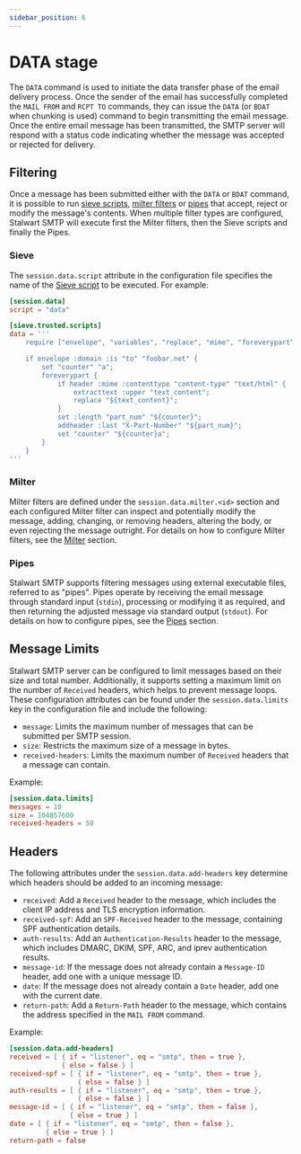 ```yaml
---
sidebar_position: 6
---
```


# DATA stage

The `DATA` command is used to initiate the data transfer phase of the email delivery process. Once the sender of the email has successfully completed the `MAIL FROM` and `RCPT TO` commands, they can issue the `DATA` (or `BDAT` when chunking is used) command to begin transmitting the email message. Once the entire email message has been transmitted, the SMTP server will respond with a status code indicating whether the message was accepted or rejected for delivery.

## Filtering

Once a message has been submitted either with the `DATA` or `BDAT` command, it is possible to run [sieve scripts](/docs/sieve/overview), [milter filters](/docs/smtp/filter/milter) or [pipes](/docs/smtp/filter/pipe) that accept, reject or modify the message's contents. When multiple filter types are configured, Stalwart SMTP will execute first the Milter filters, then the Sieve scripts and finally the Pipes.

### Sieve

The `session.data.script` attribute in the configuration file specifies the name of the [Sieve script](/docs/sieve/overview) to be executed. For example:

```toml
[session.data]
script = "data"

[sieve.trusted.scripts]
data = '''
    require ["envelope", "variables", "replace", "mime", "foreverypart", "editheader", "extracttext"];

    if envelope :domain :is "to" "foobar.net" {
        set "counter" "a";
        foreverypart {
            if header :mime :contenttype "content-type" "text/html" {
                extracttext :upper "text_content";
                replace "${text_content}";
            }
            set :length "part_num" "${counter}";
            addheader :last "X-Part-Number" "${part_num}";
            set "counter" "${counter}a";
        }
    }
'''
```

### Milter

Milter filters are defined under the `session.data.milter.<id>` section and each configured Milter filter can inspect and potentially modify the message, adding, changing, or removing headers, altering the body, or even rejecting the message outright. For details on how to configure Milter filters, see the [Milter](/docs/smtp/filter/milter) section.

### Pipes

Stalwart SMTP supports filtering messages using external executable files, referred to as "pipes". Pipes operate by receiving the email message through standard input (`stdin`), processing or modifying it as required, and then returning the adjusted message via standard output (`stdout`). For details on how to configure pipes, see the [Pipes](/docs/smtp/filter/pipe) section.

## Message Limits

Stalwart SMTP server can be configured to limit messages based on their size and total number. Additionally, it supports setting a maximum limit on the number of `Received` headers, which helps to prevent message loops. These configuration attributes can be found under the `session.data.limits` key in the configuration file and include the following:

- `message`: Limits the maximum number of messages that can be submitted per SMTP session.
- `size`: Restricts the maximum size of a message in bytes.
- `received-headers`: Limits the maximum number of `Received` headers that a message can contain.

Example:

```toml
[session.data.limits]
messages = 10
size = 104857600
received-headers = 50
```

## Headers

The following attributes under the `session.data.add-headers` key determine which headers should be added to an incoming message:

- `received`: Add a `Received` header to the message, which includes the client IP address and TLS encryption information.
- `received-spf`: Add an `SPF-Received` header to the message, containing SPF authentication details.
- `auth-results`: Add an `Authentication-Results` header to the message, which includes DMARC, DKIM, SPF, ARC, and iprev authentication results.
- `message-id`: If the message does not already contain a `Message-ID` header, add one with a unique message ID.
- `date`: If the message does not already contain a `Date` header, add one with the current date.
- `return-path`: Add a `Return-Path` header to the message, which contains the address specified in the `MAIL FROM` command.

Example:

```toml
[session.data.add-headers]
received = [ { if = "listener", eq = "smtp", then = true }, 
             { else = false } ]
received-spf = [ { if = "listener", eq = "smtp", then = true }, 
                 { else = false } ]
auth-results = [ { if = "listener", eq = "smtp", then = true }, 
                 { else = false } ]
message-id = [ { if = "listener", eq = "smtp", then = false }, 
               { else = true } ]
date = [ { if = "listener", eq = "smtp", then = false }, 
         { else = true } ]
return-path = false
```
